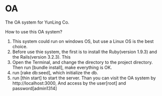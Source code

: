 OA
=====

The OA system for YunLing Co.

How to use this OA system?
1. This system could run on windows OS, but use a Linux OS is the best choice.
2. Before use thie system, the first is to install the Ruby(version 1.9.3) and the Rails(version 3.2.3). This 
3. Open the Terminal, and change the directory to the project directory. Then run [bundle install], make everything is OK.
4. run [rake db:seed], which initialize the db.
5. run [thin start] to start the server. Than you can visit the OA system by http://localhost:3000, And access by the user[root] and password[admin1314]
